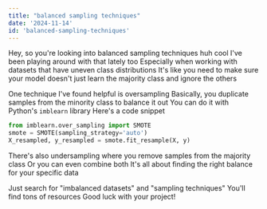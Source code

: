 ```yaml
---
title: "balanced sampling techniques"
date: '2024-11-14'
id: 'balanced-sampling-techniques'
---
```


Hey, so you're looking into balanced sampling techniques huh cool  I've been playing around with that lately too  Especially when working with datasets that have uneven class distributions  It's like you need to make sure your model doesn't just learn the majority class and ignore the others  

One technique I've found helpful is oversampling  Basically, you duplicate samples from the minority class to balance it out  You can do it with Python's `imblearn` library  Here's a code snippet  

```python
from imblearn.over_sampling import SMOTE 
smote = SMOTE(sampling_strategy='auto')
X_resampled, y_resampled = smote.fit_resample(X, y) 
``` 

There's also undersampling where you remove samples from the majority class  Or you can even combine both  It's all about finding the right balance for your specific data  

Just search for "imbalanced datasets" and "sampling techniques"  You'll find tons of resources  Good luck with your project!
